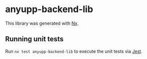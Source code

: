 # anyupp-backend-lib

This library was generated with [Nx](https://nx.dev).

## Running unit tests

Run `nx test anyupp-backend-lib` to execute the unit tests via [Jest](https://jestjs.io).
